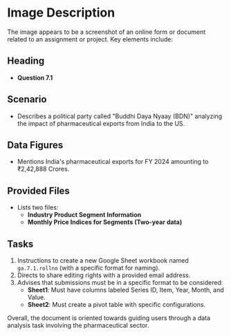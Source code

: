 # Image Description

The image appears to be a screenshot of an online form or document related to an assignment or project. Key elements include:

## Heading
- **Question 7.1**

## Scenario
- Describes a political party called "Buddhi Daya Nyaay (BDN)" analyzing the impact of pharmaceutical exports from India to the US.

## Data Figures
- Mentions India's pharmaceutical exports for FY 2024 amounting to ₹2,42,888 Crores.

## Provided Files
- Lists two files:
  - **Industry Product Segment Information**
  - **Monthly Price Indices for Segments (Two-year data)**

## Tasks
1. Instructions to create a new Google Sheet workbook named `ga.7.1.rollno` (with a specific format for naming).
2. Directs to share editing rights with a provided email address.
3. Advises that submissions must be in a specific format to be considered:
   - **Sheet1**: Must have columns labeled Series ID, Item, Year, Month, and Value.
   - **Sheet2**: Must create a pivot table with specific configurations.

Overall, the document is oriented towards guiding users through a data analysis task involving the pharmaceutical sector.